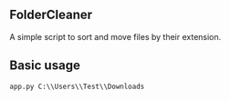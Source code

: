 ## FolderCleaner
A simple script to sort and move files by their extension.

## Basic usage
```
app.py C:\\Users\\Test\\Downloads
```
